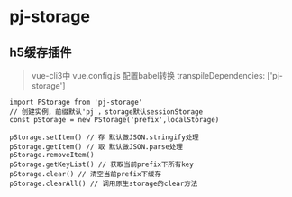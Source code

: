 # pj-storage

## h5缓存插件

> vue-cli3中 vue.config.js 配置babel转换  transpileDependencies: ['pj-storage']

```
import PStorage from 'pj-storage'
// 创建实例，前缀默认'pj'，storage默认sessionStorage
const pStorage = new PStorage('prefix',localStorage)

pStorage.setItem() // 存 默认做JSON.stringify处理
pStorage.getItem() // 取 默认做JSON.parse处理
pStorage.removeItem()
pStorage.getKeyList() // 获取当前prefix下所有key
pStorage.clear() // 清空当前prefix下缓存
pStorage.clearAll() // 调用原生storage的clear方法
```
